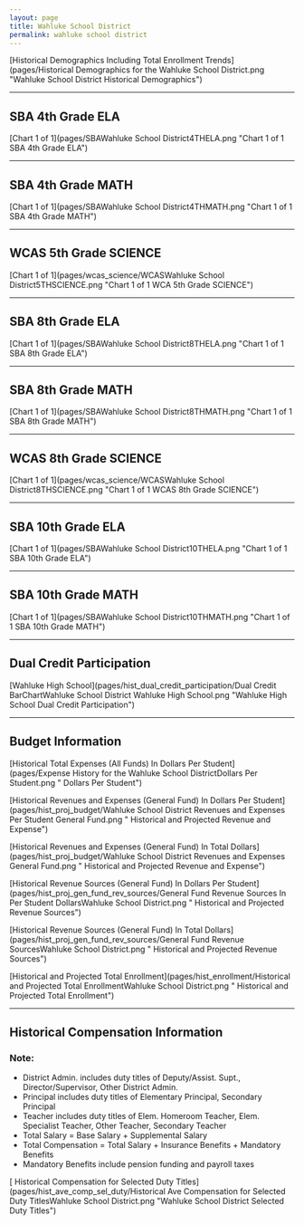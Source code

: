 ```yaml
---
layout: page
title: Wahluke School District
permalink: wahluke school district
---
```



[Historical Demographics Including Total Enrollment Trends](pages/Historical Demographics for the Wahluke School District.png "Wahluke School District Historical Demographics")

___

## SBA 4th Grade ELA

[Chart 1 of 1](pages/SBAWahluke School District4THELA.png "Chart 1 of 1 SBA 4th Grade ELA")


___

## SBA 4th Grade MATH

[Chart 1 of 1](pages/SBAWahluke School District4THMATH.png "Chart 1 of 1 SBA 4th Grade MATH")


___

## WCAS 5th Grade SCIENCE

[Chart 1 of 1](pages/wcas_science/WCASWahluke School District5THSCIENCE.png "Chart 1 of 1 WCA 5th Grade SCIENCE")


___

## SBA 8th Grade ELA

[Chart 1 of 1](pages/SBAWahluke School District8THELA.png "Chart 1 of 1 SBA 8th Grade ELA")


___

## SBA 8th Grade MATH

[Chart 1 of 1](pages/SBAWahluke School District8THMATH.png "Chart 1 of 1 SBA 8th Grade MATH")


___

## WCAS 8th Grade SCIENCE

[Chart 1 of 1](pages/wcas_science/WCASWahluke School District8THSCIENCE.png "Chart 1 of 1 WCAS 8th Grade SCIENCE")


___

## SBA 10th Grade ELA

[Chart 1 of 1](pages/SBAWahluke School District10THELA.png "Chart 1 of 1 SBA 10th Grade ELA")


___

## SBA 10th Grade MATH

[Chart 1 of 1](pages/SBAWahluke School District10THMATH.png "Chart 1 of 1 SBA 10th Grade MATH")


___

## Dual Credit Participation

[Wahluke High School](pages/hist_dual_credit_participation/Dual Credit BarChartWahluke School District Wahluke High School.png "Wahluke High School Dual Credit Participation")


___

## Budget Information

[Historical Total Expenses (All Funds) In Dollars Per Student](pages/Expense History for the Wahluke School DistrictDollars Per Student.png " Dollars Per Student")

[Historical Revenues and Expenses (General Fund) In Dollars Per Student](pages/hist_proj_budget/Wahluke School District Revenues and Expenses Per Student General Fund.png " Historical and Projected Revenue and Expense")

[Historical Revenues and Expenses (General Fund) In Total Dollars](pages/hist_proj_budget/Wahluke School District Revenues and Expenses General Fund.png " Historical and Projected Revenue and Expense")

[Historical Revenue Sources (General Fund) In Dollars Per Student](pages/hist_proj_gen_fund_rev_sources/General Fund Revenue Sources In Per Student DollarsWahluke School District.png " Historical and Projected Revenue Sources")

[Historical Revenue Sources (General Fund) In Total Dollars](pages/hist_proj_gen_fund_rev_sources/General Fund Revenue SourcesWahluke School District.png " Historical and Projected Revenue Sources")

[Historical and Projected Total Enrollment](pages/hist_enrollment/Historical and Projected Total EnrollmentWahluke School District.png " Historical and Projected Total Enrollment")


___

## Historical Compensation Information
### Note:
- District Admin. includes duty titles of Deputy/Assist. Supt., Director/Supervisor, Other District Admin.
- Principal includes duty titles of Elementary Principal, Secondary Principal
- Teacher includes duty titles of Elem. Homeroom Teacher, Elem. Specialist Teacher, Other Teacher, Secondary Teacher
- Total Salary = Base Salary + Supplemental Salary
- Total Compensation = Total Salary + Insurance Benefits + Mandatory Benefits
- Mandatory Benefits include pension funding and payroll taxes

[ Historical Compensation for Selected Duty Titles](pages/hist_ave_comp_sel_duty/Historical Ave Compensation for Selected Duty TitlesWahluke School District.png "Wahluke School District Selected Duty Titles")

